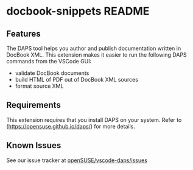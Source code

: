 # docbook-snippets README

## Features

The DAPS tool helps you author and publish documentation written in DocBook XML.
This extension makes it easier to run the following DAPS commands from the
VSCode GUI:
* validate DocBook documents
* build HTML of PDF out of DocBook XML sources
* format source XML

## Requirements

This extension requires that you install DAPS on your system. Refer to
(https://opensuse.github.io/daps/) for more details.


## Known Issues

See our issue tracker at
[openSUSE/vscode-daps/issues](https://github.com/openSUSE/vscode-daps/issues)
